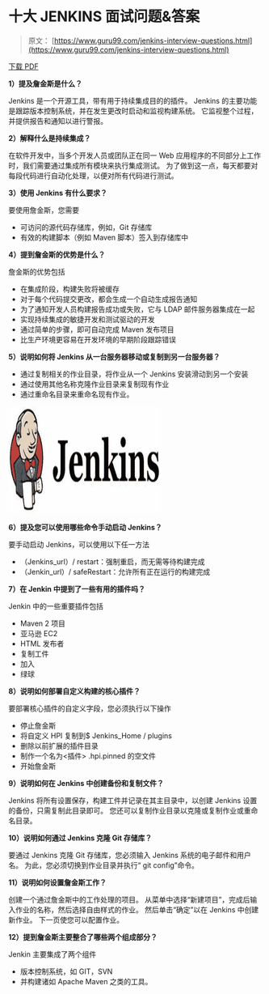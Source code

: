 # 十大 JENKINS 面试问题&答案

> 原文： [https://www.guru99.com/jenkins-interview-questions.html](https://www.guru99.com/jenkins-interview-questions.html)

[下载 PDF](https://www.guru99.com/pdf/jenkins-interview-questions.pdf)

**1）提及詹金斯是什么？**

Jenkins 是一个开源工具，带有用于持续集成目的的插件。 Jenkins 的主要功能是跟踪版本控制系统，并在发生更改时启动和监视构建系统。 它监视整个过程，并提供报告和通知以进行警报。

**2）解释什么是持续集成？**

在软件开发中，当多个开发人员或团队正在同一 Web 应用程序的不同部分上工作时，我们需要通过集成所有模块来执行集成测试。 为了做到这一点，每天都要对每段代码进行自动化处理，以便对所有代码进行测试。

**3）使用 Jenkins 有什么要求？**

要使用詹金斯，您需要

*   可访问的源代码存储库，例如，Git 存储库
*   有效的构建脚本（例如 Maven 脚本）签入到存储库中

**4）提到詹金斯的优势是什么？**

詹金斯的优势包括

*   在集成阶段，构建失败将被缓存
*   对于每个代码提交更改，都会生成一个自动生成报告通知
*   为了通知开发人员构建报告成功或失败，它与 LDAP 邮件服务器集成在一起
*   实现持续集成的敏捷开发和测试驱动的开发
*   通过简单的步骤，即可自动完成 Maven 发布项目
*   比生产环境更容易在开发环境的早期阶段跟踪错误

**5）说明如何将 Jenkins 从一台服务器移动或复制到另一台服务器？**

*   通过复制相关的作业目录，将作业从一个 Jenkins 安装滑动到另一个安装
*   通过使用其他名称克隆作业目录来复制现有作业
*   通过重命名目录来重命名现有作业。

![Jenkins Interview Question And Answers](img/61ecb6a8955e21506c3c76946b9d3815.png)

**6）提及您可以使用哪些命令手动启动 Jenkins？**

要手动启动 Jenkins，可以使用以下任一方法

*   （Jenkins_url）/ restart：强制重启，而无需等待构建完成
*   （Jenkin_url）/ safeRestart：允许所有正在运行的构建完成

**7）在 Jenkin 中提到了一些有用的插件吗？**

Jenkin 中的一些重要插件包括

*   Maven 2 项目
*   亚马逊 EC2
*   HTML 发布者
*   复制工件
*   加入
*   绿球

**8）说明如何部署自定义构建的核心插件？**

要部署核心插件的自定义字段，您必须执行以下操作

*   停止詹金斯
*   将自定义 HPI 复制到$ Jenkins_Home / plugins
*   删除以前扩展的插件目录
*   制作一个名为<插件> .hpi.pinned 的空文件
*   开始詹金斯

**9）说明如何在 Jenkins 中创建备份和复制文件？**

Jenkins 将所有设置保存，构建工件并记录在其主目录中，以创建 Jenkins 设置的备份，只需复制此目录即可。 您还可以复制作业目录以克隆或复制作业或重命名目录。

**10）说明如何通过 Jenkins 克隆 Git 存储库？**

要通过 Jenkins 克隆 Git 存储库，您必须输入 Jenkins 系统的电子邮件和用户名。 为此，您必须切换到作业目录并执行“ git config”命令。

**11）说明如何设置詹金斯工作？**

创建一个通过詹金斯中的工作处理的项目。 从菜单中选择“新建项目”，完成后输入作业的名称，然后选择自由样式的作业。 然后单击“确定”以在 Jenkins 中创建新作业。 下一页使您可以配置作业。

**12）提到詹金斯主要整合了哪些两个组成部分？**

Jenkin 主要集成了两个组件

*   版本控制系统，如 GIT，SVN
*   并构建诸如 Apache Maven 之类的工具。